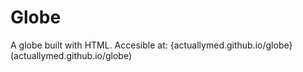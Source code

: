   # Globe
A globe built with HTML. Accesible at: {actuallymed.github.io/globe}(actuallymed.github.io/globe)
  
